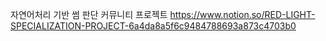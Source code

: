 자연어처리 기반 썸 판단 커뮤니티 프로젝트 
https://www.notion.so/RED-LIGHT-SPECIALIZATION-PROJECT-6a4da8a5f6c9484788693a873c4703b0
